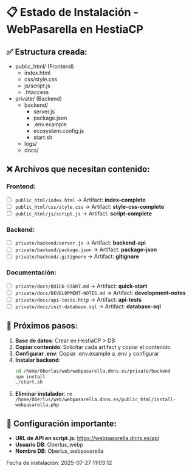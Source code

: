 # 📋 Estado de Instalación - WebPasarella en HestiaCP

## ✅ Estructura creada:
- public_html/ (Frontend)
  - index.html
  - css/style.css
  - js/script.js
  - .htaccess
- private/ (Backend)
  - backend/
    - server.js
    - package.json
    - .env.example
    - ecosystem.config.js
    - start.sh
  - logs/
  - docs/

## ❌ Archivos que necesitan contenido:

### Frontend:
- [ ] `public_html/index.html` → Artifact: **index-complete**
- [ ] `public_html/css/style.css` → Artifact: **style-css-complete**
- [ ] `public_html/js/script.js` → Artifact: **script-complete**

### Backend:
- [ ] `private/backend/server.js` → Artifact: **backend-api**
- [ ] `private/backend/package.json` → Artifact: **package-json**
- [ ] `private/backend/.gitignore` → Artifact: **gitignore**

### Documentación:
- [ ] `private/docs/QUICK-START.md` → Artifact: **quick-start**
- [ ] `private/docs/DEVELOPMENT-NOTES.md` → Artifact: **development-notes**
- [ ] `private/docs/api-tests.http` → Artifact: **api-tests**
- [ ] `private/docs/init-database.sql` → Artifact: **database-sql**

## 🚀 Próximos pasos:

1. **Base de datos**: Crear en HestiaCP > DB
2. **Copiar contenido**: Solicitar cada artifact y copiar el contenido
3. **Configurar .env**: Copiar .env.example a .env y configurar
4. **Instalar backend**: 
   ```bash
   cd /home/Oberlus/web/webpasarella.dnns.es/private/backend
   npm install
   ./start.sh
   ```
5. **Eliminar instalador**: `rm /home/Oberlus/web/webpasarella.dnns.es/public_html/install-webpasarella.php`

## 📝 Configuración importante:

- **URL de API en script.js**: https://webpasarella.dnns.es/api
- **Usuario DB**: Oberlus_webp
- **Nombre DB**: Oberlus_webpasarella

Fecha de instalación: 2025-07-27 11:03:12

